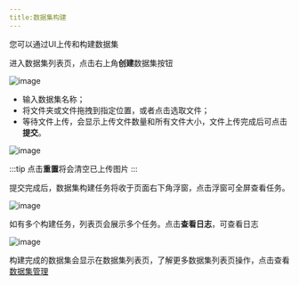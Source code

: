 ```yaml
---
title:数据集构建
---
```


您可以通过UI上传和构建数据集

进入数据集列表页，点击右上角**创建**数据集按钮

![image](https://starwhale-examples.oss-cn-beijing.aliyuncs.com/docs/User%20guide/Dataset/create/create1.png)

- 输入数据集名称；
- 将文件夹或文件拖拽到指定位置，或者点击选取文件；
- 等待文件上传，会显示上传文件数量和所有文件大小，文件上传完成后可点击**提交**。

![image](https://starwhale-examples.oss-cn-beijing.aliyuncs.com/docs/User%20guide/Dataset/create/upload.jpg)

:::tip
点击**重置**将会清空已上传图片
:::

提交完成后，数据集构建任务将收于页面右下角浮窗，点击浮窗可全屏查看任务。

![image](https://starwhale-examples.oss-cn-beijing.aliyuncs.com/docs/User%20guide/Dataset/create/floating%20window.png)

如有多个构建任务，列表页会展示多个任务。点击**查看日志**，可查看日志

![image](https://starwhale-examples.oss-cn-beijing.aliyuncs.com/docs/User%20guide/Dataset/create/building%20job.jpg)

构建完成的数据集会显示在数据集列表页，了解更多数据集列表页操作，点击查看[数据集管理](https://github.com/lijing-susan/docs/blob/susan-docs-userguide/i18n/zh/docusaurus-plugin-content-docs/current/userguide/dataset-user-guide/ui/manage-dataset.md)
